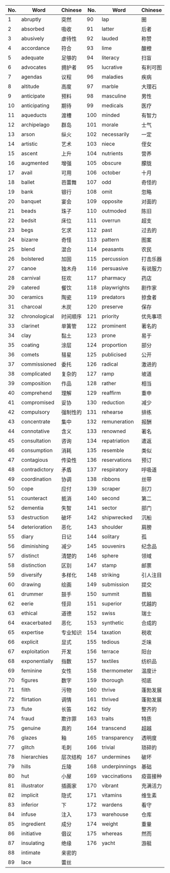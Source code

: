 | No. | Word | Chinese | No. | Word | Chinese |
|-----|------|---------|-----|------|---------|
| 1 | abruptly | 突然 | 90 | lap | 圈 |
| 2 | absorbed | 吸收 | 91 | latter | 后者 |
| 3 | abusively | 虐待性 | 92 | lauded | 称赞 |
| 4 | accordance | 符合 | 93 | lime | 酸橙 |
| 5 | adequate | 足够的 | 94 | literacy | 扫盲 |
| 6 | advocates | 拥护者 | 95 | lucrative | 有利可图 |
| 7 | agendas | 议程 | 96 | maladies | 疾病 |
| 8 | altitude | 高度 | 97 | marble | 大理石 |
| 9 | anticipate | 预料 | 98 | masculine | 男性 |
| 10 | anticipating | 期待 | 99 | medicals | 医疗 |
| 11 | aqueducts | 渡槽 | 100 | minded | 有智力 |
| 12 | archipelago | 群岛 | 101 | morale | 士气 |
| 13 | arson | 纵火 | 102 | necessarily | 一定 |
| 14 | artistic | 艺术 | 103 | niece | 侄女 |
| 15 | ascent | 上升 | 104 | nutrients | 营养 |
| 16 | augmented | 增强 | 105 | obscure | 朦胧 |
| 17 | avail | 可用 | 106 | october | 十月 |
| 18 | ballet | 芭蕾舞 | 107 | odd | 奇怪的 |
| 19 | bank | 银行 | 108 | omit | 忽略 |
| 20 | banquet | 宴会 | 109 | opposite | 对面的 |
| 21 | beads | 珠子 | 110 | outmoded | 陈旧 |
| 22 | bedsit | 床位 | 111 | overrun | 超支 |
| 23 | begs | 乞求 | 112 | past | 过去的 |
| 24 | bizarre | 奇怪 | 113 | pattern | 图案 |
| 25 | blend | 混合 | 114 | peasants | 农民 |
| 26 | bolstered | 加固 | 115 | percussion | 打击乐器 |
| 27 | canoe | 独木舟 | 116 | persuasive | 有说服力 |
| 28 | carnival | 狂欢 | 117 | pharmacy | 药店 |
| 29 | catered | 餐饮 | 118 | playwrights | 剧作家 |
| 30 | ceramics | 陶瓷 | 119 | predators | 掠食者 |
| 31 | charcoal | 木炭 | 120 | preserve | 保存 |
| 32 | chronological | 时间顺序 | 121 | priority | 优先事项 |
| 33 | clarinet | 单簧管 | 122 | prominent | 著名的 |
| 34 | clay | 黏土 | 123 | prone | 易于 |
| 35 | coating | 涂层 | 124 | proportion | 部分 |
| 36 | comets | 彗星 | 125 | publicised | 公开 |
| 37 | commissioned | 委托 | 126 | radical | 激进的 |
| 38 | complicated | 复杂的 | 127 | ramp | 坡道 |
| 39 | composition | 作品 | 128 | rather | 相当 |
| 40 | comprehend | 理解 | 129 | reaffirm | 重申 |
| 41 | compromised | 妥协 | 130 | reduction | 减少 |
| 42 | compulsory | 强制性的 | 131 | rehearse | 排练 |
| 43 | concentrate | 集中 | 132 | remuneration | 报酬 |
| 44 | connotative | 含义 | 133 | renowned | 著名 |
| 45 | consultation | 咨询 | 134 | repatriation | 遣返 |
| 46 | consumption | 消耗 | 135 | resemble | 类似 |
| 47 | contagious | 传染性 | 136 | reservations | 预订 |
| 48 | contradictory | 矛盾 | 137 | respiratory | 呼吸道 |
| 49 | coordination | 协调 | 138 | ribbons | 丝带 |
| 50 | cope | 应付 | 139 | scraper | 刮刀 |
| 51 | counteract | 抵消 | 140 | second | 第二 |
| 52 | dementia | 失智 | 141 | sector | 部门 |
| 53 | destruction | 破坏 | 142 | shipwrecked | 沉船 |
| 54 | deterioration | 恶化 | 143 | shoulder | 肩膀 |
| 55 | diary | 日记 | 144 | solitary | 孤 |
| 56 | diminishing | 减少 | 145 | souvenirs | 纪念品 |
| 57 | distinct | 清楚的 | 146 | sphere | 领域 |
| 58 | distinction | 区别 | 147 | stamp | 邮票 |
| 59 | diversify | 多样化 | 148 | striking | 引人注目 |
| 60 | drawing | 绘画 | 149 | submission | 提交 |
| 61 | drummer | 鼓手 | 150 | summit | 首脑 |
| 62 | eerie | 怪异 | 151 | superior | 优越的 |
| 63 | ethical | 道德 | 152 | swiss | 瑞士 |
| 64 | exacerbated | 恶化 | 153 | synthetic | 合成的 |
| 65 | expertise | 专业知识 | 154 | taxation | 税收 |
| 66 | explicit | 显式 | 155 | tedious | 乏味 |
| 67 | exploitation | 开发 | 156 | terrace | 阳台 |
| 68 | exponentially | 指数 | 157 | textiles | 纺织品 |
| 69 | feminine | 女性 | 158 | thermometer | 温度计 |
| 70 | figures | 数字 | 159 | thorough | 彻底 |
| 71 | filth | 污物 | 160 | thrive | 蓬勃发展 |
| 72 | flirtation | 调情 | 161 | thrived | 蓬勃发展 |
| 73 | flute | 长笛 | 162 | tidy | 整齐的 |
| 74 | fraud | 欺诈罪 | 163 | traits | 特质 |
| 75 | genuine | 真的 | 164 | transcend | 超越 |
| 76 | glazes | 釉 | 165 | transparency | 透明度 |
| 77 | glitch | 毛刺 | 166 | trivial | 琐碎的 |
| 78 | hierarchies | 层次结构 | 167 | undermines | 破坏 |
| 79 | hills | 丘陵 | 168 | underpinnings | 基础 |
| 80 | hut | 小屋 | 169 | vaccinations | 疫苗接种 |
| 81 | illustrator | 插画家 | 170 | vibrant | 充满活力 |
| 82 | implicit | 隐式 | 171 | vitamins | 维生素 |
| 83 | inferior | 下 | 172 | wardens | 看守 |
| 84 | infuse | 注入 | 173 | warehouse | 仓库 |
| 85 | ingredient | 成分 | 174 | weight | 重量 |
| 86 | initiative | 倡议 | 175 | whereas | 然而 |
| 87 | insulating | 绝缘 | 176 | yacht | 游艇 |
| 88 | intimate | 亲密的 | | | |
| 89 | lace | 蕾丝 | | | |